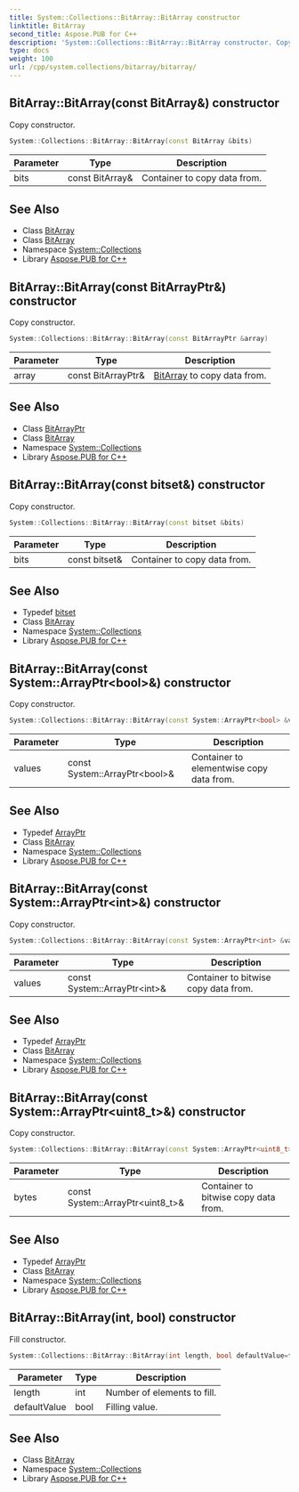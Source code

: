 ```yaml
---
title: System::Collections::BitArray::BitArray constructor
linktitle: BitArray
second_title: Aspose.PUB for C++
description: 'System::Collections::BitArray::BitArray constructor. Copy constructor in C++.'
type: docs
weight: 100
url: /cpp/system.collections/bitarray/bitarray/
---
```

## BitArray::BitArray(const BitArray\&) constructor


Copy constructor.

```cpp
System::Collections::BitArray::BitArray(const BitArray &bits)
```


| Parameter | Type | Description |
| --- | --- | --- |
| bits | const BitArray\& | Container to copy data from. |

## See Also

* Class [BitArray](../)
* Class [BitArray](../)
* Namespace [System::Collections](../../)
* Library [Aspose.PUB for C++](../../../)
## BitArray::BitArray(const BitArrayPtr\&) constructor


Copy constructor.

```cpp
System::Collections::BitArray::BitArray(const BitArrayPtr &array)
```


| Parameter | Type | Description |
| --- | --- | --- |
| array | const BitArrayPtr\& | [BitArray](../) to copy data from. |

## See Also

* Class [BitArrayPtr](../../bitarrayptr/)
* Class [BitArray](../)
* Namespace [System::Collections](../../)
* Library [Aspose.PUB for C++](../../../)
## BitArray::BitArray(const bitset\&) constructor


Copy constructor.

```cpp
System::Collections::BitArray::BitArray(const bitset &bits)
```


| Parameter | Type | Description |
| --- | --- | --- |
| bits | const bitset\& | Container to copy data from. |

## See Also

* Typedef [bitset](../bitset/)
* Class [BitArray](../)
* Namespace [System::Collections](../../)
* Library [Aspose.PUB for C++](../../../)
## BitArray::BitArray(const System::ArrayPtr\<bool\>\&) constructor


Copy constructor.

```cpp
System::Collections::BitArray::BitArray(const System::ArrayPtr<bool> &values)
```


| Parameter | Type | Description |
| --- | --- | --- |
| values | const System::ArrayPtr\<bool\>\& | Container to elementwise copy data from. |

## See Also

* Typedef [ArrayPtr](../../../system/arrayptr/)
* Class [BitArray](../)
* Namespace [System::Collections](../../)
* Library [Aspose.PUB for C++](../../../)
## BitArray::BitArray(const System::ArrayPtr\<int\>\&) constructor


Copy constructor.

```cpp
System::Collections::BitArray::BitArray(const System::ArrayPtr<int> &values)
```


| Parameter | Type | Description |
| --- | --- | --- |
| values | const System::ArrayPtr\<int\>\& | Container to bitwise copy data from. |

## See Also

* Typedef [ArrayPtr](../../../system/arrayptr/)
* Class [BitArray](../)
* Namespace [System::Collections](../../)
* Library [Aspose.PUB for C++](../../../)
## BitArray::BitArray(const System::ArrayPtr\<uint8_t\>\&) constructor


Copy constructor.

```cpp
System::Collections::BitArray::BitArray(const System::ArrayPtr<uint8_t> &bytes)
```


| Parameter | Type | Description |
| --- | --- | --- |
| bytes | const System::ArrayPtr\<uint8_t\>\& | Container to bitwise copy data from. |

## See Also

* Typedef [ArrayPtr](../../../system/arrayptr/)
* Class [BitArray](../)
* Namespace [System::Collections](../../)
* Library [Aspose.PUB for C++](../../../)
## BitArray::BitArray(int, bool) constructor


Fill constructor.

```cpp
System::Collections::BitArray::BitArray(int length, bool defaultValue=false)
```


| Parameter | Type | Description |
| --- | --- | --- |
| length | int | Number of elements to fill. |
| defaultValue | bool | Filling value. |

## See Also

* Class [BitArray](../)
* Namespace [System::Collections](../../)
* Library [Aspose.PUB for C++](../../../)
